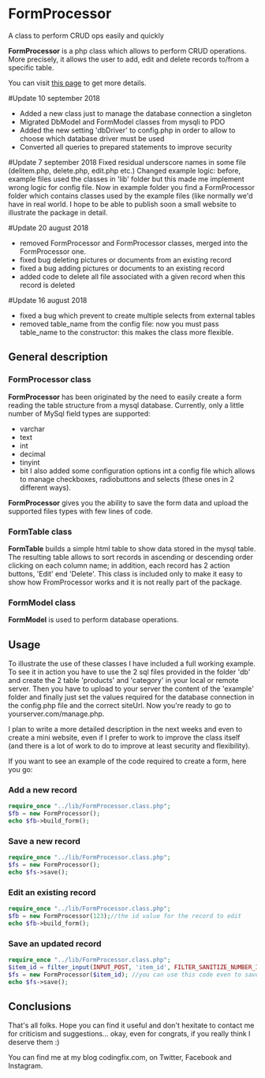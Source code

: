 # FormProcessor
A class to perform CRUD ops easily and quickly

**FormProcessor** is a php class which allows to perform CRUD
operations. More precisely, it allows the user to add, edit and delete records
to/from a specific table.

You can visit <a href="https://formprocessor.codingfix.com">this page</a> to get more details.

#Update 10 september 2018
- Added a new class just to manage the database connection a singleton
- Migrated DbModel and FormModel classes from mysqli to PDO
- Added the new setting 'dbDriver' to config.php in order to allow to choose which database driver must be used
- Converted all queries to prepared statements to improve security

#Update 7 september 2018
Fixed residual underscore names in some file (delitem.php, delete.php, edit.php etc.)
Changed example logic: before, example files used the classes in 'lib' folder but this made me implement wrong logic for config file. Now in example folder you find a FormProcessor folder which contains classes used by the example files (like normally we'd have in real world.
I hope to be able to publish soon a small website to illustrate the package in detail.

#Update 20 august 2018
- removed FormProcessor and FormProcessor classes, merged into the FormProcessor one.
- fixed bug deleting pictures or documents from an existing record
- fixed a bug adding pictures or documents to an existing record
- added code to delete all file associated with a given record when this record is deleted

#Update 16 august 2018
- fixed a bug which prevent to create multiple selects from external tables
- removed table_name from the config file: now you must pass table_name to the 
  constructor: this makes the class more flexible.


## General description

### FormProcessor class

**FormProcessor** has been originated  by the need to easily create a form
reading the table structure from a mysql database. Currently, only a little 
number of MySql field types are supported:
- varchar
- text
- int
- decimal
- tinyint
- bit
I also added some configuration options int a config file which allows to manage
checkboxes, radiobuttons and selects (these ones in 2 different ways).

**FormProcessor** gives you the ability to save the form data and upload the supported 
files types with few lines of code. 

### FormTable class

**FormTable** builds a simple html table to show data stored in the mysql table. 
The resulting table allows to sort records in ascending or descending order clicking
on each column name; in addition, each record has 2 action buttons, 'Edit' end
'Delete'. This class is included only to make it easy to show how FromProcessor works
and it is not really part of the package.

### FormModel class

**FormModel** is used to perform database operations.

## Usage
To illustrate the use of these classes I have included a full working example.
To see it in action you have to use the 2 sql files provided in the folder 'db'
and create the 2 table 'products' and 'category' in your local or remote server.
Then you have to upload to your server the content of the 'example' folder and
finally just set the values required for the database connection in the
config.php file and the correct siteUrl. Now you're ready to go to yourserver.com/manage.php.

I plan to write a more detailed description in the next weeks and even to
create a mini website, even if I prefer to work to improve the class itself
(and there is a lot of work to do to improve at least security and flexibility).

If you want to see an example of the code required to create a form, here you go:
### Add a new record
```php
require_once "../lib/FormProcessor.class.php";
$fb = new FormProcessor();
echo $fb->build_form();
```

### Save a new record
```php
require_once "../lib/FormProcessor.class.php";
$fs = new FormProcessor();
echo $fs->save();
```

### Edit an existing record
```php
require_once "../lib/FormProcessor.class.php";
$fb = new FormProcessor(123);//the id value for the record to edit
echo $fb->build_form();
```

### Save an updated record
```php
require_once "../lib/FormProcessor.class.php";
$item_id = filter_input(INPUT_POST, 'item_id', FILTER_SANITIZE_NUMBER_INT);
$fs = new FormProcessor($item_id); //you can use this code even to save a new record: if $item_id is null there is no problem
echo $fs->save();
```

## Conclusions

That's all folks. Hope you can find it useful and don't hexitate to contact me
for criticism and suggestions... okay, even for congrats, if you really think
I deserve them :)

You can find me at my blog codingfix.com, on Twitter, Facebook and Instagram.
